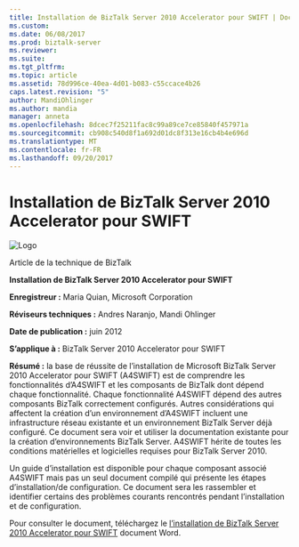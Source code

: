 ```yaml
---
title: Installation de BizTalk Server 2010 Accelerator pour SWIFT | Documents Microsoft
ms.custom: 
ms.date: 06/08/2017
ms.prod: biztalk-server
ms.reviewer: 
ms.suite: 
ms.tgt_pltfrm: 
ms.topic: article
ms.assetid: 78d996ce-40ea-4d01-b083-c55ccace4b26
caps.latest.revision: "5"
author: MandiOhlinger
ms.author: mandia
manager: anneta
ms.openlocfilehash: 8dcec7f25211fac8c99a89ce7ce85840f457971a
ms.sourcegitcommit: cb908c540d8f1a692d01dc8f313e16cb4b4e696d
ms.translationtype: MT
ms.contentlocale: fr-FR
ms.lasthandoff: 09/20/2017
---
```

# <a name="installing-biztalk-server-2010-accelerator-for-swift"></a>Installation de BizTalk Server 2010 Accelerator pour SWIFT
![Logo](../technical-guides/media/bts-10-installaccelerator-logo.gif "BTS_10_InstallAccelerator_Logo")  
  
 Article de la technique de BizTalk  
  
 **Installation de BizTalk Server 2010 Accelerator pour SWIFT**  
  
 **Enregistreur :** Maria Quian, Microsoft Corporation  
  
 **Réviseurs techniques :** Andres Naranjo, Mandi Ohlinger  
  
 **Date de publication :** juin 2012  
  
 **S’applique à :** BizTalk Server 2010 Accelerator pour SWIFT  
  
 **Résumé :** la base de réussite de l’installation de Microsoft BizTalk Server 2010 Accelerator pour SWIFT (A4SWIFT) est de comprendre les fonctionnalités d’A4SWIFT et les composants de BizTalk dont dépend chaque fonctionnalité. Chaque fonctionnalité A4SWIFT dépend des autres composants BizTalk correctement configurés. Autres considérations qui affectent la création d’un environnement d’A4SWIFT incluent une infrastructure réseau existante et un environnement BizTalk Server déjà configuré. Ce document sera voir et utiliser la documentation existante pour la création d’environnements BizTalk Server. A4SWIFT hérite de toutes les conditions matérielles et logicielles requises pour BizTalk Server 2010.  
  
 Un guide d’installation est disponible pour chaque composant associé A4SWIFT mais pas un seul document compilé qui présente les étapes d’installation/de configuration. Ce document sera les rassembler et identifier certains des problèmes courants rencontrés pendant l’installation et de configuration.  
  
 Pour consulter le document, téléchargez le [l’installation de BizTalk Server 2010 Accelerator pour SWIFT](http://go.microsoft.com/fwlink/?LinkId=255118) document Word.